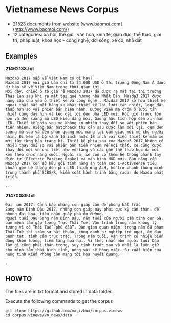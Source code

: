 # Vietnamese News Corpus

* 21523 documents from website [www.baomoi.com](http://www.baomoi.com/)
* 12 categories: xã hội, thế giới, văn hóa, kinh tế, giáo dục, thể thao, giải trí, pháp luật, khoa học - công nghệ, đời sống, xe cộ, nhà đất

## Examples

**21462133.txt**
```
Mazda3 2017 sắp về Việt Nam có gì hay?
Mazda3 2017 với giá bán chỉ từ 24.000 USD ở thị trường Đông Nam Á được dự báo sẽ về Việt Nam trong thời gian tới.
Mới đây, chiếc ô tô giá rẻ Mazda3 2017 đã được ra mắt tại thị trường Thái Lan sau khi ra mắt tại quê hương nhà Nhật Bản. Mazda3 2017 được nâng cấp chủ yếu ở thiết kế và công nghệ . Mazda3 2017 sở hữu thiết kế ngoại thất bắt mắt Hãng xe Nhật thiết kế lại lưới tản nhiệt, logo đặt thấp hơn so với phiên bản hiện hành. Đường viền mạ crôm ở lưới tản nhiệt cũng dày hơn và kéo dài tới đèn pha LED mới. Hốc gió trước lớn hơn và đèn sương mù LED kiểu dáng mới. Gương hậu tích hợp đèn xi-nhan LED. Thiết kế phía sau xe không có nhiều thay đổi so với phiên bản tiền nhiệm. Riêng bản hatchback thì cản sau được làm mới lại, cụm đèn sương mù sau và đèn phản quang mới mang lại cảm giác mới mẻ cho người nhìn. Đi kèm là bộ vành 16 inch hoặc 18 inch với kiểu thiết kế mâm xe mới tùy từng bản trang bị. Thiết kế phía sau của Mazda3 2017 không có nhiều thay đổi so với phiên bản tiền nhiệm Về nội thất, xe cũng được thay đổi mới về chi tiết như vô-lăng và các ghế thể thao bọc da mới kèm theo chức năng sưởi. Ngoài ra, xe còn có thêm hệ thống phanh tay điện tử (Electric Parking Brake) và màn hình HUD mới. Bản nâng cấp Mazda3 2017 còn sở hữu gói tính năng an toàn cao i-Activsense tiêu chuẩn gồm hệ thống đèn pha LED thích ứng ALH, hỗ trợ phanh thông minh trong thành phố SCBS/R, kiểm soát hành trình bằng radar do Mazda phát triển.

...
```

**21470089.txt**

```
Đại nạn 2017: Cảnh báo những con giáp cần đề phòng bất trắc
Sang năm Đinh Dậu 2017, những con giáp này phải cực kỳ cẩn thận, đề phòng đại họa, tiểu nhân quấy phá đủ đường.
Người tuổi Dậu Sang năm Đinh Dậu, năm tuổi của người cầm tinh con Gà, bản mệnh lâm gặp tượng Trực Thái Tuế. Vận trình trong năm không lý tưởng vì có Thái Tuế “phủ đầu”. Dân gian quan niệm, trong năm đã phạm Thái Tuế thì trăm sự bất thuận, công danh sự nghiệp trở ngại, ốm đau bệnh tật, tình cảm trục trặc. Trong năm tuổi, vận trình có nhiều biến động khôn lường, tiềm tàng họa hại. Vì thế, nhắc nhở người tuổi Dậu làm gì cũng phải thận trọng, suy tính trước sau và nhất là luôn giữ cho mình tâm thái bình tĩnh, nóng vội sẽ hỏng việc. Sự xuất hiện của hung tinh Kiếm Phong còn mang tới họa huyết quang.

...
```

## HOWTO

The files are in txt format and stored in data folder.

Execute the following commands to get the corpus

```
git clone https://github.com/magizbox/corpus.vinews
cd corpus.vinews/vn_news/data
```
